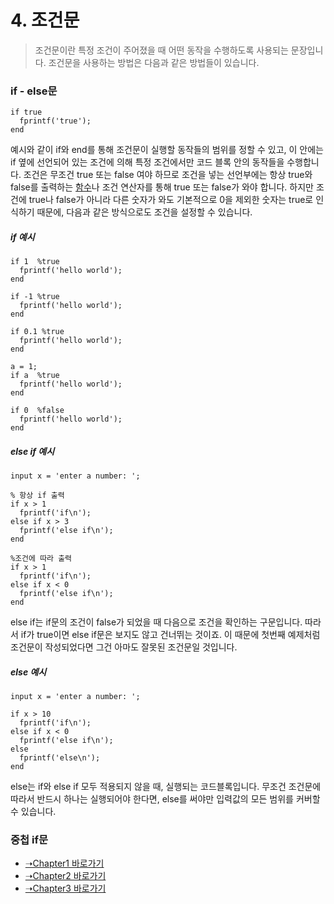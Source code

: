 # 4. 조건문
> 조건문이란 특정 조건이 주어졌을 때 어떤 동작을 수행하도록 사용되는 문장입니다. 조건문을 사용하는 방법은 다음과 같은 방법들이 있습니다.

### if - else문
```
if true
  fprintf('true');
end
```
예시와 같이 if와 end를 통해 조건문이 실행할 동작들의 범위를 정할 수 있고, 이 안에는 if 옆에 선언되어 있는 조건에 의해 특정 조건에서만 코드 블록 안의 동작들을 수행합니다.
조건은 무조건 true 또는 false 여야 하므로 조건을 넣는 선언부에는 항상 true와 false를 출력하는 [함수]()나 조건 연산자를 통해 true 또는 false가 와야 합니다. 하지만 조건에 true나 false가 아니라 다른 숫자가 와도 기본적으로 0을 제외한 숫자는 true로 인식하기 때문에, 다음과 같은 방식으로도 조건을 설정할 수 있습니다.

##### if 예시
```
if 1  %true
  fprintf('hello world');
end

if -1 %true
  fprintf('hello world');
end

if 0.1 %true
  fprintf('hello world');
end

a = 1;
if a  %true
  fprintf('hello world');
end

if 0  %false
  fprintf('hello world');
end
```

##### else if 예시
```
input x = 'enter a number: ';

% 항상 if 출력
if x > 1
  fprintf('if\n');
else if x > 3
  fprintf('else if\n');
end

%조건에 따라 출력
if x > 1
  fprintf('if\n');
else if x < 0
  fprintf('else if\n');
end
```
else if는 if문의 조건이 false가 되었을 때 다음으로 조건을 확인하는 구문입니다. 따라서 if가 true이면 else if문은 보지도 않고 건너뛰는 것이죠. 이 때문에 첫번째 예제처럼 조건문이 작성되었다면 그건 아마도 잘못된 조건문일 것입니다.

##### else 예시
```
input x = 'enter a number: ';

if x > 10
  fprintf('if\n');
else if x < 0
  fprintf('else if\n');
else
  fprintf('else\n');
end
```
else는 if와 else if 모두 적용되지 않을 때, 실행되는 코드블록입니다. 무조건 조건문에 따라서 반드시 하나는 실행되어야 한다면, else를 써야만 입력값의 모든 범위를 커버할 수 있습니다.

### 중첩 if문
* [➝Chapter1 바로가기](/MATLAB/ProgrammingBackGround.md)
* [➝Chapter2 바로가기](/MATLAB/ProgrammingBackGround2.md)
* [➝Chapter3 바로가기](/MATLAB/ProgrammingBackGround3.md)
